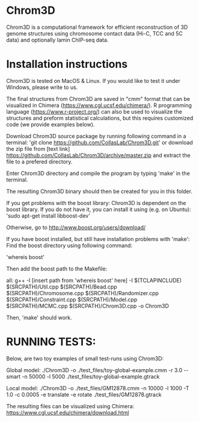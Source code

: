 # Chrom3D
Chrom3D is a computational framework for efficient reconstruction of 3D genome structures using chromosome contact data (Hi-C, TCC and 5C data) and optionally lamin ChIP-seq data.

# Installation instructions
Chrom3D is tested on MacOS & Linux. If you would like to test it under Windows, please write to us.

The final structures from Chrom3D are saved in "cmm" format that can be visualized in Chimera (https://www.cgl.ucsf.edu/chimera/). R programming language (https://www.r-project.org/) can also be used to visualize the structures and preform statistical calculations, but this requires customized code (we provide examples below).


Download Chrom3D source package by running following command in a terminal:
'git clone https://github.com/CollasLab/Chrom3D.git' 
or download the zip file from [text link] https://github.com/CollasLab/Chrom3D/archive/master.zip and extract the file to a prefered directory.

Enter Chrom3D directory and compile the program by typing 'make' in the terminal.


The resulting Chrom3D binary should then be created for you in this folder.

If you get problems with the boost library:
Chrom3D is dependent on the boost library. If you do not have it,  you can install it using (e.g. on Ubuntu):
'sudo apt-get install libboost-dev'

Otherwise, go to http://www.boost.org/users/download/

If you have boost installed, but still have installation problems with 'make':
Find the boost directory using following command:

'whereis boost'

Then add the boost path to the Makefile:

all:
    g++ -I [insert path from 'whereis boost' here] -I $(TCLAPINCLUDE) $(SRCPATH)/Util.cpp $(SRCPATH)/Bead.cpp $(SRCPATH)/Chromosome.cpp $(SRCPATH)/Randomizer.cpp $(SRCPATH)/Constraint.cpp $(SRCPATH)/Model.cpp $(SRCPATH)/MCMC.cpp $(SRCPATH)/Chrom3D.cpp -o Chrom3D

Then, 'make' should work.

# RUNNING TESTS:
Below, are two toy examples of small test-runs using Chrom3D:

Global model:
./Chrom3D -o ./test_files/toy-global-example.cmm -r 3.0 --smart -n 50000 -l 5000 ./test_files/toy-global-example.gtrack

Local model:
./Chrom3D -o ./test_files/GM12878.cmm -n 10000 -l 1000 -T 1.0 -c 0.0005 -e translate -e rotate ./test_files/GM12878.gtrack

The resulting files can be visualized using Chimera: https://www.cgl.ucsf.edu/chimera/download.html
